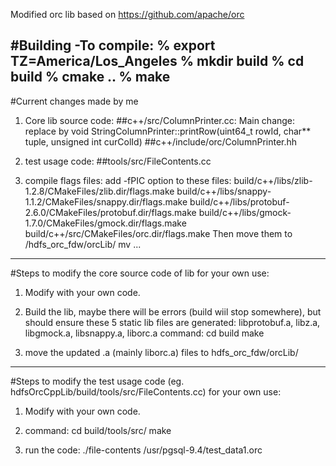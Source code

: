 Modified orc lib based on https://github.com/apache/orc

#Building
-To compile:
% export TZ=America/Los_Angeles
% mkdir build
% cd build
% cmake ..
% make
---
#Current changes made by me
1) Core lib source code:
##c++/src/ColumnPrinter.cc:
     Main change: replace by void StringColumnPrinter::printRow(uint64_t rowId, char** tuple, unsigned int curColId)
##c++/include/orc/ColumnPrinter.hh

2) test usage code:
##tools/src/FileContents.cc

3) compile flags files:
add -fPIC option to these files:
     build/c++/libs/zlib-1.2.8/CMakeFiles/zlib.dir/flags.make
     build/c++/libs/snappy-1.1.2/CMakeFiles/snappy.dir/flags.make
     build/c++/libs/protobuf-2.6.0/CMakeFiles/protobuf.dir/flags.make
     build/c++/libs/gmock-1.7.0/CMakeFiles/gmock.dir/flags.make
     build/c++/src/CMakeFiles/orc.dir/flags.make
Then move them to /hdfs_orc_fdw/orcLib/
     mv ...

---
#Steps to modify the core source code of lib for your own use:
1) Modify with your own code.

2) Build the lib, maybe there will be errors (build wiil stop somewhere), but should ensure these 5 static lib files are generated: libprotobuf.a,  libz.a, libgmock.a, libsnappy.a, liborc.a
command:
cd build
    make

3) move the updated .a (mainly liborc.a) files to hdfs_orc_fdw/orcLib/

---
#Steps to modify the test usage code (eg. hdfsOrcCppLib/build/tools/src/FileContents.cc) for your own use:
1) Modify with your own code.

2) command:
     cd build/tools/src/
     make

3) run the code: ./file-contents /usr/pgsql-9.4/test_data1.orc
